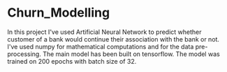 # Churn_Modelling
In this project I've used Artificial Neural Network to predict whether customer of a bank would continue their association with the bank or not. I've used numpy for mathematical computations and for the data pre-processing. The main model has been built on tensorflow. The model was trained on 200 epochs with batch size of 32.
